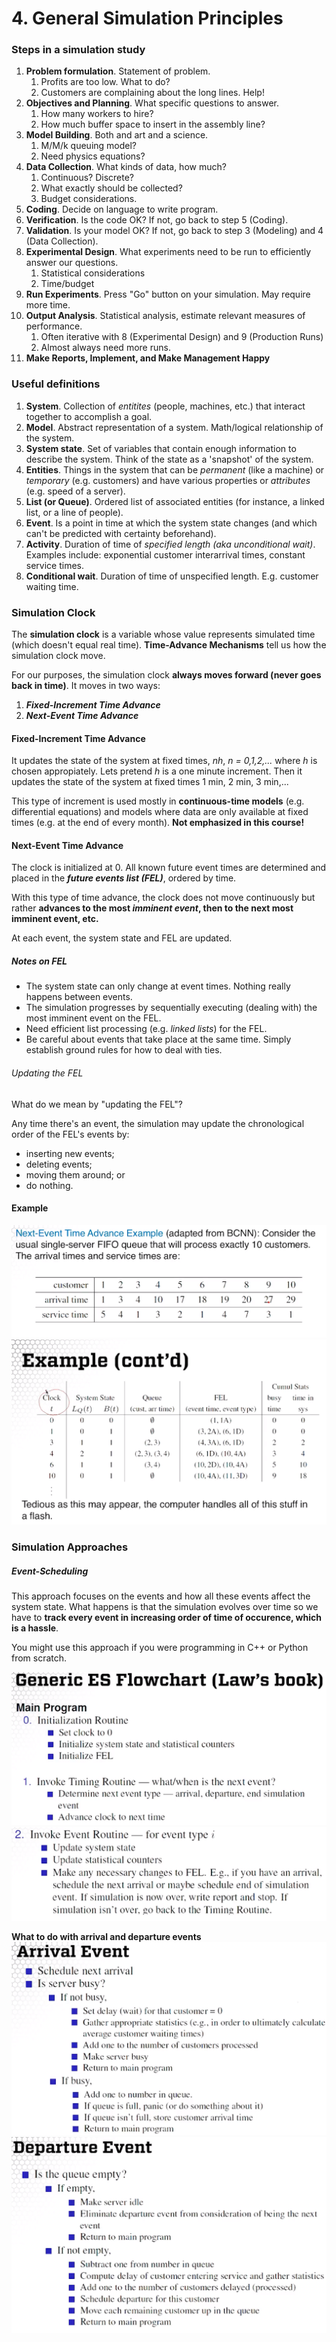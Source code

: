 # 4. General Simulation Principles

### Steps in a simulation study

1. **Problem formulation**. Statement of problem.
    1. Profits are too low. What to do?
    2. Customers are complaining about the long lines. Help!
2. **Objectives and Planning**. What specific questions to answer.
    1. How many workers to hire?
    2. How much buffer space to insert in the assembly line?
3. **Model Building**. Both and art and a science.
    1. M/M/k queuing model?
    2. Need physics equations?
4. **Data Collection**. What kinds of data, how much?
    1. Continuous? Discrete?
    2. What exactly should be collected?
    3. Budget considerations.
5. **Coding**. Decide on language to write program.
6. **Verification**. Is the code OK? If not, go back to step 5 (Coding).
7. **Validation**. Is your model OK? If not, go back to step 3 (Modeling)
and 4 (Data Collection).
8. **Experimental Design**. What experiments need to be run to efficiently
answer our questions.
    1. Statistical considerations
    2. Time/budget
9. **Run Experiments**. Press "Go" button on your simulation. May require more time.
10. **Output Analysis**. Statistical analysis, estimate relevant measures of performance.
    1. Often iterative with 8 (Experimental Design) and 9 (Production Runs)
    2. Almost always need more runs.
11. **Make Reports, Implement, and Make Management Happy**

### Useful definitions

1. **System**. Collection of *entitites* (people, machines, etc.) that interact
together to accomplish a goal.
2. **Model**. Abstract representation of a system. Math/logical relationship of the system.
3. **System state**. Set of variables that contain enough information to describe the system. 
Think of the state as a 'snapshot' of the system.
4. **Entities**. Things in the system that can be *permanent* (like a machine) or *temporary* (e.g. customers)
and have various properties or *attributes* (e.g. speed of a server).
5. **List (or Queue)**. Ordered list of associated entities (for instance, a linked list, or a line of people).
6. **Event**. Is a point in time at which the system state changes (and which can't be predicted with
certainty beforehand).
7. **Activity**. Duration of time of *specified length (aka unconditional wait)*. Examples include:
exponential customer interarrival times, constant service times.
8. **Conditional wait**. Duration of time of unspecified length. E.g. customer waiting time.

### Simulation Clock
 The **simulation clock** is a variable whose value represents simulated time (which doesn't equal real time).
 **Time-Advance Mechanisms** tell us how the simulation clock move. 
 
 For our purposes, the simulation clock **always moves forward (never goes back in time)**. It moves in two ways:
 1. ***Fixed-Increment Time Advance***
 2. ***Next-Event Time Advance***
 
 #### Fixed-Increment Time Advance
 It updates the state of the system at fixed times, *nh*, *n = 0,1,2,...* where *h* is chosen appropiately.
 Lets pretend *h* is a one minute increment. Then it updates the state of the system at fixed times 
 1 min, 2 min, 3 min,...
 
 This type of increment is used mostly in **continuous-time models** (e.g. differential equations)
 and models where data are only available at fixed times (e.g. at the end of every month). **Not emphasized in this course!**
 
 #### Next-Event Time Advance
 The clock is initialized at 0. All known future event times are determined and placed in the ***future events list (FEL)***,
 ordered by time.
 
 With this type of time advance, the clock does not move continuously but rather **advances to the most *imminent
 event*, then to the next most imminent event, etc.** 
 
 At each event, the system state and FEL are updated.
 
 ##### Notes on FEL
 * The system state can only change at event times. Nothing really happens between events.
 * The simulation progresses by sequentially executing (dealing with) the most imminent event on the FEL.
 * Need efficient list processing (e.g. *linked lists*) for the FEL.
 * Be careful about events that take place at the same time. Simply establish ground rules for how to 
 deal with ties.
 ###### Updating the FEL
 What do we mean by "updating the FEL"?
 
 Any time there's an event, the simulation may update the chronological order of the FEL's events by:
 * inserting new events; 
 * deleting events; 
 * moving them around; or
 * do nothing.
 
#### Example
![Example_1](4_example_1.png)
![Example_1](4_example_2.png)
 
### Simulation Approaches
##### Event-Scheduling
 This approach focuses on the events and how all these events affect the system state. What happens is that 
 the simulation evolves over time so we have to **track every event in increasing order of time of occurence,
 which is a hassle**. 
 
 You might use this approach if you were programming in C++ or Python from scratch. 
 
![ES_flowchart_1](es_flowchart_1.png)
![ES_flowchart_2](es_flowchart_2.png)

**What to do with arrival and departure events**
![arrival_event](arrival_event.png)
![departure_event](departure_event.png)
